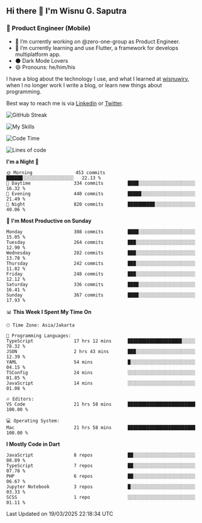 ## Hi there 👋 I'm Wisnu G. Saputra

### :mobile_phone_off: Product Engineer (Mobile)

- 🔭 I’m currently working on @zero-one-group as Product Engineer.
- 🌱 I’m currently learning and use Flutter, a framework for develops multiplatform app.
- 🌑 Dark Mode Lovers
- 😄 Pronouns: he/him/his

I have a blog about the technology I use, and what I learned at [wisnuwiry](https://wisnuwiry.space/), when I no longer work I write a blog, or learn new things about programming.

Best way to reach me is via [Linkedin](https://www.linkedin.com/in/wisnu-saputra/) or [Twitter](https://twitter.com/wisnuwiry).

![GitHub Streak](https://streak-stats.demolab.com?user=wisnuwiry&theme=dark&hide_border=true)

![My Skills](https://skillicons.dev/icons?i=dart,flutter,kotlin,swift,go,js,css,neovim,git,linux&perline=5)

<!--START_SECTION:waka-->
![Code Time](http://img.shields.io/badge/Code%20Time-1%2C777%20hrs%2018%20mins-blue)

![Lines of code](https://img.shields.io/badge/From%20Hello%20World%20I%27ve%20Written-4.0%20million%20lines%20of%20code-blue)

**I'm a Night 🦉** 

```text
🌞 Morning                453 commits         ██████░░░░░░░░░░░░░░░░░░░   22.13 % 
🌆 Daytime                334 commits         ████░░░░░░░░░░░░░░░░░░░░░   16.32 % 
🌃 Evening                440 commits         █████░░░░░░░░░░░░░░░░░░░░   21.49 % 
🌙 Night                  820 commits         ██████████░░░░░░░░░░░░░░░   40.06 % 
```
📅 **I'm Most Productive on Sunday** 

```text
Monday                   308 commits         ████░░░░░░░░░░░░░░░░░░░░░   15.05 % 
Tuesday                  264 commits         ███░░░░░░░░░░░░░░░░░░░░░░   12.90 % 
Wednesday                282 commits         ███░░░░░░░░░░░░░░░░░░░░░░   13.78 % 
Thursday                 242 commits         ███░░░░░░░░░░░░░░░░░░░░░░   11.82 % 
Friday                   248 commits         ███░░░░░░░░░░░░░░░░░░░░░░   12.12 % 
Saturday                 336 commits         ████░░░░░░░░░░░░░░░░░░░░░   16.41 % 
Sunday                   367 commits         ████░░░░░░░░░░░░░░░░░░░░░   17.93 % 
```


📊 **This Week I Spent My Time On** 

```text
🕑︎ Time Zone: Asia/Jakarta

💬 Programming Languages: 
TypeScript               17 hrs 12 mins      ████████████████████░░░░░   78.32 % 
JSON                     2 hrs 43 mins       ███░░░░░░░░░░░░░░░░░░░░░░   12.39 % 
YAML                     54 mins             █░░░░░░░░░░░░░░░░░░░░░░░░   04.15 % 
TSConfig                 24 mins             ░░░░░░░░░░░░░░░░░░░░░░░░░   01.85 % 
JavaScript               14 mins             ░░░░░░░░░░░░░░░░░░░░░░░░░   01.08 % 

🔥 Editors: 
VS Code                  21 hrs 58 mins      █████████████████████████   100.00 % 

💻 Operating System: 
Mac                      21 hrs 58 mins      █████████████████████████   100.00 % 
```

**I Mostly Code in Dart** 

```text
JavaScript               8 repos             ██░░░░░░░░░░░░░░░░░░░░░░░   08.89 % 
TypeScript               7 repos             ██░░░░░░░░░░░░░░░░░░░░░░░   07.78 % 
PHP                      6 repos             ██░░░░░░░░░░░░░░░░░░░░░░░   06.67 % 
Jupyter Notebook         3 repos             █░░░░░░░░░░░░░░░░░░░░░░░░   03.33 % 
SCSS                     1 repo              ░░░░░░░░░░░░░░░░░░░░░░░░░   01.11 % 
```




 Last Updated on 19/03/2025 22:18:34 UTC
<!--END_SECTION:waka-->
